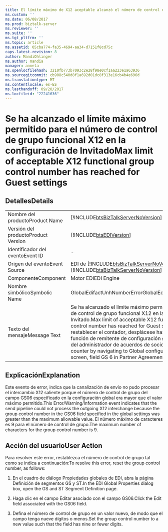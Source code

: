 ```yaml
---
title: El límite máximo de X12 aceptable alcanzó el número de control de grupo funcional para la configuración de invitado | Documentos de Microsoft
ms.custom: ''
ms.date: 06/08/2017
ms.prod: biztalk-server
ms.reviewer: ''
ms.suite: ''
ms.tgt_pltfrm: ''
ms.topic: article
ms.assetid: 05cba774-fa35-4694-aa34-d7151f8cd75c
caps.latest.revision: 8
author: MandiOhlinger
ms.author: mandia
manager: anneta
ms.openlocfilehash: 3210fb773b7093c2e28f98e0cf1aa223e1a63936
ms.sourcegitcommit: cb908c540d8f1a692d01dc8f313e16cb4b4e696d
ms.translationtype: MT
ms.contentlocale: es-ES
ms.lasthandoff: 09/20/2017
ms.locfileid: "22241636"
---
```

# <a name="max-limit-of-acceptable-x12-functional-group-control-number-has-reached-for-guest-settings"></a><span data-ttu-id="1334a-102">Se ha alcanzado el límite máximo permitido para el número de control de grupo funcional X12 en la configuración de Invitado</span><span class="sxs-lookup"><span data-stu-id="1334a-102">Max limit of acceptable X12 functional group control number has reached for Guest settings</span></span>
## <a name="details"></a><span data-ttu-id="1334a-103">Detalles</span><span class="sxs-lookup"><span data-stu-id="1334a-103">Details</span></span>  
  
|||  
|-|-|  
|<span data-ttu-id="1334a-104">Nombre del producto</span><span class="sxs-lookup"><span data-stu-id="1334a-104">Product Name</span></span>|[!INCLUDE[btsBizTalkServerNoVersion](../includes/btsbiztalkservernoversion-md.md)]|  
|<span data-ttu-id="1334a-105">Versión del producto</span><span class="sxs-lookup"><span data-stu-id="1334a-105">Product Version</span></span>|[!INCLUDE[btsEDIVersion](../includes/btsediversion-md.md)]|  
|<span data-ttu-id="1334a-106">Identificador del evento</span><span class="sxs-lookup"><span data-stu-id="1334a-106">Event ID</span></span>|-|  
|<span data-ttu-id="1334a-107">Origen del evento</span><span class="sxs-lookup"><span data-stu-id="1334a-107">Event Source</span></span>|<span data-ttu-id="1334a-108">EDI de [!INCLUDE[btsBizTalkServerNoVersion](../includes/btsbiztalkservernoversion-md.md)]</span><span class="sxs-lookup"><span data-stu-id="1334a-108">[!INCLUDE[btsBizTalkServerNoVersion](../includes/btsbiztalkservernoversion-md.md)] EDI</span></span>|  
|<span data-ttu-id="1334a-109">Componente</span><span class="sxs-lookup"><span data-stu-id="1334a-109">Component</span></span>|<span data-ttu-id="1334a-110">Motor EDI</span><span class="sxs-lookup"><span data-stu-id="1334a-110">EDI Engine</span></span>|  
|<span data-ttu-id="1334a-111">Nombre simbólico</span><span class="sxs-lookup"><span data-stu-id="1334a-111">Symbolic Name</span></span>|<span data-ttu-id="1334a-112">GlobalEdifactUnhNumberError</span><span class="sxs-lookup"><span data-stu-id="1334a-112">GlobalEdifactUnhNumberError</span></span>|  
|<span data-ttu-id="1334a-113">Texto del mensaje</span><span class="sxs-lookup"><span data-stu-id="1334a-113">Message Text</span></span>|<span data-ttu-id="1334a-114">Se ha alcanzado el límite máximo permitido para el número de control de grupo funcional X12 en la configuración de Invitado.</span><span class="sxs-lookup"><span data-stu-id="1334a-114">Max limit of acceptable X12 functional group control number has reached for Guest settings.</span></span> <span data-ttu-id="1334a-115">Para restablecer el contador, desplácese hasta la pantalla de función de remitente de configuración global, campo GS 6, del administrador de acuerdos de socios comerciales.</span><span class="sxs-lookup"><span data-stu-id="1334a-115">Reset counter by navigating to Global configuration receiver role screen, field GS 6 in Partner Agreement manager</span></span>|  
  
## <a name="explanation"></a><span data-ttu-id="1334a-116">Explicación</span><span class="sxs-lookup"><span data-stu-id="1334a-116">Explanation</span></span>  
 <span data-ttu-id="1334a-117">Este evento de error,  indica que la canalización de envío no pudo procesar el intercambio X12 saliente porque el número de control de grupo del campo GS06 especificado en la configuración global era mayor que el valor máximo permitido.</span><span class="sxs-lookup"><span data-stu-id="1334a-117">This Error/Warning/Information event indicates that the send pipeline could not process the outgoing X12 interchange because the group control number in the GS06 field specified in the global settings was greater than the maximum allowable value.</span></span> <span data-ttu-id="1334a-118">El número máximo de caracteres es 9 para el número de control de grupo.</span><span class="sxs-lookup"><span data-stu-id="1334a-118">The maximum number of characters for the group control number is 9.</span></span>  
  
## <a name="user-action"></a><span data-ttu-id="1334a-119">Acción del usuario</span><span class="sxs-lookup"><span data-stu-id="1334a-119">User Action</span></span>  
 <span data-ttu-id="1334a-120">Para resolver este error, restablezca el número de control de grupo tal como se indica a continuación:</span><span class="sxs-lookup"><span data-stu-id="1334a-120">To resolve this error, reset the group control number, as follows:</span></span>  
  
1.  <span data-ttu-id="1334a-121">En el cuadro de diálogo Propiedades globales de EDI, abra la página Definición de segmentos GS y ST.</span><span class="sxs-lookup"><span data-stu-id="1334a-121">In the EDI Global Properties dialog box, open the GS and ST Segment Definition page.</span></span>  
  
2.  <span data-ttu-id="1334a-122">Haga clic en el campo Editar asociado con el campo GS06.</span><span class="sxs-lookup"><span data-stu-id="1334a-122">Click the Edit field associated with the GS06 field.</span></span>  
  
3.  <span data-ttu-id="1334a-123">Defina el número de control de grupo en un valor nuevo, de modo que el campo tenga nueve dígitos o menos.</span><span class="sxs-lookup"><span data-stu-id="1334a-123">Set the group control number to a new value such that the field has nine or fewer digits.</span></span>
